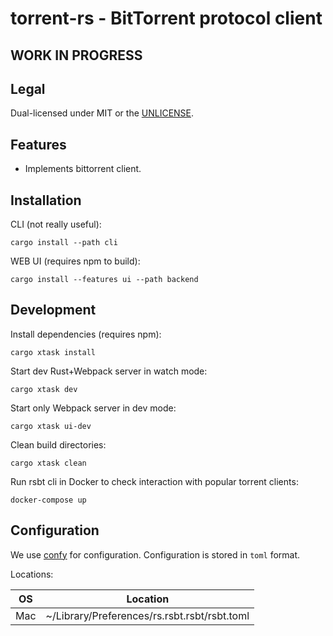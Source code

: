 # torrent-rs - BitTorrent protocol client

## WORK IN PROGRESS

## Legal

Dual-licensed under MIT or the [UNLICENSE](http://unlicense.org/).

## Features

- Implements bittorrent client.

## Installation

CLI (not really useful):

    cargo install --path cli

WEB UI (requires npm to build):

    cargo install --features ui --path backend

## Development

Install dependencies (requires npm):

    cargo xtask install

Start dev Rust+Webpack server in watch mode:

    cargo xtask dev

Start only Webpack server in dev mode:

    cargo xtask ui-dev

Clean build directories:

    cargo xtask clean

Run rsbt cli in Docker to check interaction with popular torrent clients:

    docker-compose up

## Configuration

We use [confy](https://docs.rs/confy) for configuration. Configuration is stored in `toml` format.

Locations:

| OS  | Location                                                       |
|-----|----------------------------------------------------------------|
| Mac | ~/Library/Preferences/rs.rsbt.rsbt/rsbt.toml |
